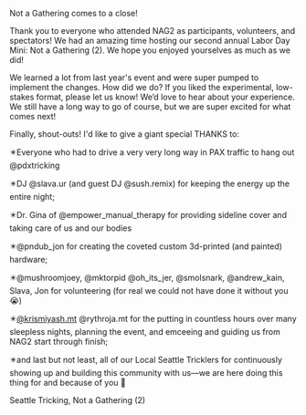 Not a Gathering comes to a close!

Thank you to everyone who attended NAG2 as participants, volunteers, and spectators! We had an amazing time hosting our second annual Labor Day Mini: Not a Gathering (2). We hope you enjoyed yourselves as much as we did!

We learned a lot from last year's event and were super pumped to implement the changes. How did we do? If you liked the experimental, low-stakes format, please let us know! We’d love to hear about your experience. We still have a long way to go of course, but we are super excited for what comes next!

Finally, shout-outs! I'd like to give a giant special THANKS to:

✴️Everyone who had to drive a very very long way in PAX traffic to hang out @pdxtricking

✴️DJ @slava.ur (and guest DJ @sush.remix) for keeping the energy up the entire night;

✴️Dr. Gina of @empower_manual_therapy for providing sideline cover and taking care of us and our bodies

✴️@pndub_jon for creating the coveted custom 3d-printed (and painted) hardware;

✴️@mushroomjoey, @mktorpid @oh_its_jer, @smolsnark, @andrew_kain, Slava, Jon for volunteering (for real we could not have done it without you 😭)

✴️@krismiyash.mt @rythroja.mt for the putting in countless hours over many sleepless nights, planning the event, and emceeing and guiding us from NAG2 start through finish;

✴️and last but not least, all of our Local Seattle Tricklers for continuously showing up and building this community with us—we are here doing this thing for and because of you 🫶

Seattle Tricking, Not a Gathering (2)
